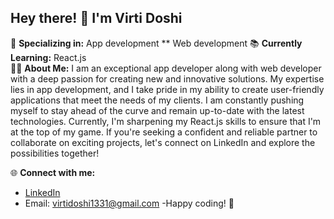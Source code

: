 ## Hey there! 👋 I'm Virti Doshi
🚀 **Specializing in:** App development ** Web development
📚 **Currently Learning:** React.js  
👩‍💻 **About Me:**
I am an exceptional app developer along with web developer with a deep passion for creating new and innovative solutions. My expertise lies in app development, and I take pride in my ability to create user-friendly applications that meet the needs of my clients. I am constantly pushing myself to stay ahead of the curve and remain up-to-date with the latest technologies. Currently, I'm sharpening my React.js skills to ensure that I'm at the top of my game. If you're seeking a confident and reliable partner to collaborate on exciting projects, let's connect on LinkedIn and explore the possibilities together!

🌐 **Connect with me:**  
- [LinkedIn](https://www.linkedin.com/in/virti-doshi-497943251/)  
- Email: virtidoshi1331@gmail.com
-Happy coding! 🚀
<!---
virti1331/virti1331 is a ✨ special ✨ repository because its `README.md` (this file) appears on your GitHub profile.
You can click the Preview link to take a look at your changes.
--->
